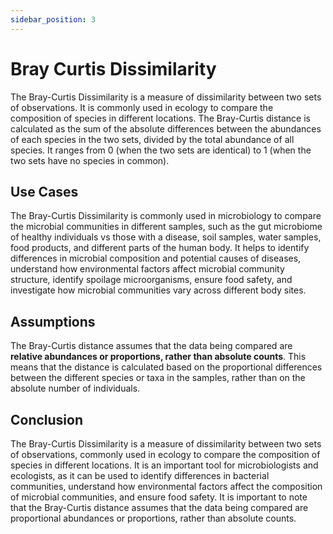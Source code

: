 ```yaml
---
sidebar_position: 3
---
```


# Bray Curtis Dissimilarity

The Bray-Curtis Dissimilarity is a measure of dissimilarity between two sets of observations. It is commonly used in ecology to compare the composition of species in different locations. The Bray-Curtis distance is calculated as the sum of the absolute differences between the abundances of each species in the two sets, divided by the total abundance of all species. It ranges from 0 (when the two sets are identical) to 1 (when the two sets have no species in common).

## Use Cases

The Bray-Curtis Dissimilarity is commonly used in microbiology to compare the microbial communities in different samples, such as the gut microbiome of healthy individuals vs those with a disease, soil samples, water samples, food products, and different parts of the human body. It helps to identify differences in microbial composition and potential causes of diseases, understand how environmental factors affect microbial community structure, identify spoilage microorganisms, ensure food safety, and investigate how microbial communities vary across different body sites.

## Assumptions

The Bray-Curtis distance assumes that the data being compared are **relative abundances or proportions, rather than absolute counts**. This means that the distance is calculated based on the proportional differences between the different species or taxa in the samples, rather than on the absolute number of individuals. 

## Conclusion

The Bray-Curtis Dissimilarity is a measure of dissimilarity between two sets of observations, commonly used in ecology to compare the composition of species in different locations. It is an important tool for microbiologists and ecologists, as it can be used to identify differences in bacterial communities, understand how environmental factors affect the composition of microbial communities, and ensure food safety. It is important to note that the Bray-Curtis distance assumes that the data being compared are proportional abundances or proportions, rather than absolute counts.